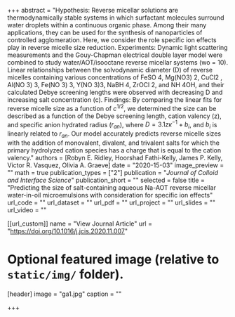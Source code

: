 +++
abstract = "Hypothesis: Reverse micellar solutions are thermodynamically stable systems in which surfactant molecules surround water droplets within a continuous organic phase. Among their many applications, they can be used for the synthesis of nanoparticles of controlled agglomeration. Here, we consider the role specific ion effects play in reverse micelle size reduction. Experiments: Dynamic light scattering measurements and the Gouy-Chapman electrical double layer
model were combined to study water/AOT/isooctane reverse micellar systems (wo = 10). Linear relationships between the solvodynamic diameter (D) of reverse micelles containing various concentrations of FeSO 4, Mg(NO3) 2, CuCl2 , Al(NO 3) 3, Fe(NO 3) 3, Y(NO 3)3, NaBH 4, ZrOCl 2, and NH 4OH, and their calculated Debye screening lengths were observed with decreasing D and increasing salt concentration (c). Findings: By comparing the linear fits for reverse micelle size as a function of $c^{1/2}$, we determined the size can be described as a function of the Debye screening length, cation valency (z), and specific anion hydrated radius ($r_{an}$), where $D = 3.1z\kappa^{-1} + b_i$, and $b_i$ is linearly related to $r_{an}$. Our model accurately predicts reverse micelle sizes with the addition of monovalent, divalent, and trivalent salts for which the primary hydrolyzed cation species has a charge that is equal to the cation valency."
authors = [Robyn E. Ridley, Hoorshad Fathi-Kelly, James P. Kelly, Victor R. Vasquez, Olivia A. Graeve]
date = "2020-15-03"
image_preview = ""
math = true
publication_types = ["2"]
publication = "*Journal of Colloid and Interface Science*"
publication_short = ""
selected = false
title = "Predicting the size of salt-containing aqueous Na-AOT reverse micellar water-in-oil microemulsions with consideration for specific ion effects"
url_code = ""
url_dataset = ""
url_pdf = ""
url_project = ""
url_slides = ""
url_video = ""

[[url_custom]]
name = "View Journal Article"
url = "https://doi.org/10.1016/j.jcis.2020.11.007"

# Optional featured image (relative to `static/img/` folder).
[header]
image = "ga1.jpg"
caption = ""

+++
